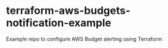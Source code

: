 # terraform-aws-budgets-notification-example
Example repo to configure AWS Budget alerting using Terraform
